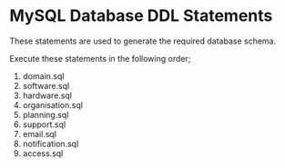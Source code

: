 MySQL Database DDL Statements
=============================

These statements are used to generate the required database schema.

Execute these statements in the following order;

1. domain.sql
2. software.sql
3. hardware.sql
4. organisation.sql
5. planning.sql
6. support.sql
7. email.sql
8. notification.sql
9. access.sql


